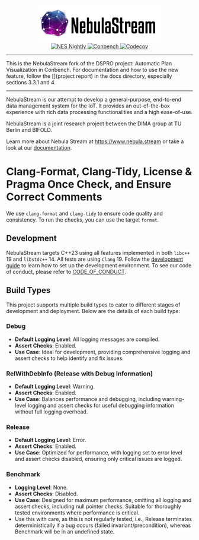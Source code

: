 <div align="center">
  <picture>
    <source media="(prefers-color-scheme: light)" srcset="docs/resources/NebulaBanner.png">
    <source media="(prefers-color-scheme: dark)" srcset="docs/resources/NebulaBannerDarkMode.png">
    <img alt="NebulaStream logo" src="docs/resources/NebulaBanner.png" height="100">
  </picture>
  <br />
  <!-- Badges -->
  <a href="https://github.com/nebulastream/nebulastream-public/actions/workflows/nightly.yml">
    <img src="https://github.com/nebulastream/nebulastream-public/actions/workflows/nightly.yml/badge.svg"
         alt="NES Nightly" />
  </a>
  <a href="https://bench.nebula.stream/c-benchmarks/">
    <img src="https://img.shields.io/badge/Benchmark-Conbench-blue?labelColor=3D444C"
         alt="Conbench" />
  </a>
  <a href="https://codecov.io/github/nebulastream/nebulastream" > 
    <img src="https://codecov.io/github/nebulastream/nebulastream/graph/badge.svg?token=ER83Nm1crF" alt="Codecov"/> 
  </a>  
</div>

----
This is the NebulaStream fork of the DSPRO project: Automatic Plan Visualization in Conbench.
For documentation and how to use the new feature, follow the [](project report) in the docs directory, especially sections 3.3.1 and 4.

----
NebulaStream is our attempt to develop a general-purpose, end-to-end data management system for the IoT.
It provides an out-of-the-box experience with rich data processing functionalities and a high ease-of-use.

NebulaStream is a joint research project between the DIMA group at TU Berlin and BIFOLD.

Learn more about Nebula Stream at https://www.nebula.stream or take a look at our [documentation](docs).

# Clang-Format, Clang-Tidy, License & Pragma Once Check, and Ensure Correct Comments
We use `clang-format` and `clang-tidy` to ensure code quality and consistency.
To run the checks, you can use the target `format`. 


## Development
NebulaStream targets C++23 using all features implemented in both `libc++` 19 and `libstdc++` 14. All tests are using
`Clang` 19.
Follow the [development guide](docs/technical/development.md) to learn how to set up the development environment.
To see our code of conduct, please refer to [CODE_OF_CONDUCT](CODE_OF_CONDUCT.md).

## Build Types
This project supports multiple build types to cater to different stages of development and deployment. Below are the details of each build type:

### Debug
- **Default Logging Level**: All logging messages are compiled.
- **Assert Checks**: Enabled.
- **Use Case**: Ideal for development, providing comprehensive logging and assert checks to help identify and fix issues.

### RelWithDebInfo (Release with Debug Information)
- **Default Logging Level**: Warning.
- **Assert Checks**: Enabled.
- **Use Case**: Balances performance and debugging, including warning-level logging and assert checks for useful debugging information without full logging overhead.

### Release
- **Default Logging Level**: Error.
- **Assert Checks**: Enabled.
- **Use Case**: Optimized for performance, with logging set to error level and assert checks disabled, ensuring only critical issues are logged.

### Benchmark
- **Logging Level**: None.
- **Assert Checks**: Disabled.
- **Use Case**: Designed for maximum performance, omitting all logging and assert checks, including null pointer checks. Suitable for thoroughly tested environments where performance is critical.
- Use this with care, as this is not regularly tested, i.e., Release terminates deterministically if a bug occurs (failed invariant/precondition), whereas Benchmark will be in an undefined state.
